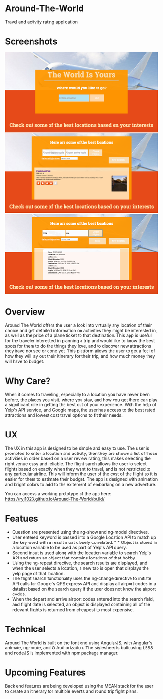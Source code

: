 # Around-The-World

Travel and activity rating application

<h1>Screenshots</h1>

![Screenshot](https://github.com/ryj1023/Around-The-World/blob/master/Sreenshot.png)
![Screenshot](https://github.com/ryj1023/Around-The-World/blob/master/Screenshot2.png)
![Screenshot](https://github.com/ryj1023/Around-The-World/blob/master/Screenshot3.png)



<h1>Overview</h1>

Around The World offers the user a look into virtually any location of their choice and get detailed information on activities they might be interested in, as well as the price of a plane ticket to that destination. This app is useful for the traveler interested in planning a trip and would like to know the best spots for them to do the things they love, and to discover new attractions they have not see or done yet. This platform allows the user to get a feel of how they will lay out their itinerary for their trip, and how much money they will have to budget. 

<h1>Why Care?</h1>

When it comes to traveling, especially to a location you have never been before, the places you visit, where you stay, and how you get there can play a significant role in getting the best out of your experience. With the help of Yelp's API service, and Google maps, the user has access to the best rated attractions and lowest cost travel options to fit their needs.

<h1>UX</h1>

The UX in this app is designed to be simple and easy to use. The user is prompted to enter a location and activity, then they are shown a list of those activities in order based on a user review rating, this makes selecting the right venue easy and reliable. The flight sarch allows the user to select flights based on exactly when they want to travel, and is not restricted to any particular airline. This will inform the user of the cost of the flight so it is easier for them to estimate their budget. The app is designed with animation and bright colors to add to the exitement of embarking on a new adventure.

You can access a working prototype of the app here: https://ryj1023.github.io/Around-The-World/build/

<h1>Featues</h1>

* Question are presented using the ng-show and ng-model directives. 
* User entered keyword is passed into a Google Location API to match up the key word with a result most closely correlated. * * Object is stored in a location variable to be used as part of Yelp's API query. 
* Second input is used along with the location variable to search Yelp's API and return an object that contains locations of that hobby. 
* Using the ng-repeat directive, the search results are displayed, and when the user selects a location, a new tab is open that displays the yelp page of that location. 
* The flight search functionality uses the ng-change directive to initiate API calls for Google's QPS express API and display all airport codes in a datalist based on the search query if the user does not know the airport codes.
* When the depart and arrive airport codes entered into the search field, and flight date is selected, an object is displayed containing all of the relevant flights is returned from cheapest to most expensive. 

<h1>Technical</h1>

Around The World is built on the font end using AngularJS, with Angular's animate, ng-route, and O Authorization. The stylesheet is built using LESS and nodeJS is implemented with npm package manager.



<h1>Upcoming Features</h1>

Back end features are being developed using the MEAN stack for the user to create an itinerary for multiple events and round trip fight plans. 

